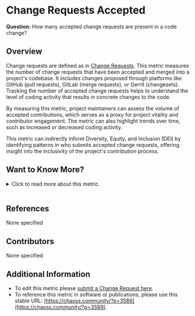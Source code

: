 # **Change Requests Accepted**

**Question:** How many accepted change requests are present in a code change?

## Overview
Change requests are defined as in [Change Requests](https://chaoss.community/metric-change-requests/). This metric measures the number of change requests that have been accepted and merged into a project's codebase. It includes changes proposed through platforms like GitHub (pull requests), GitLab (merge requests), or Gerrit (changesets). Tracking the number of accepted change requests helps to understand the level of coding activity that results in concrete changes to the code. 

By measuring this metric, project maintainers can assess the volume of accepted contributions, which serves as a proxy for project vitality and contributor engagement. The metric can also highlight trends over time, such as increased or decreased coding activity.

This metric can indirectly inform Diversity, Equity, and Inclusion (DEI) by identifying patterns in who submits accepted change requests, offering insight into the inclusivity of the project's contribution process.

## Want to Know More?

<span markdown="1"><details>
<summary>Click to read more about this metric.</summary>

### Data Collection Strategies 
- **GitHub:** Count the number of merged pull requests over a period. This can be retrieved via GitHub API.
- **GitLab:** Count merge requests accepted into the repository.
- **Gerrit:** Track accepted changesets, which are merged into the project’s code.

### Filters 
- **By Actor:** Submitter, reviewer, and merger roles.
- **By Time Period:** Filter by specific date ranges.
- **By Repository or Project:** Focus on one or more repositories.
- **By Groups of Actors:** Filter by attributes like employer, gender, or team roles.

### Visualizations
- None specified

</details></span><br>

## References
None specified

## Contributors
None specified

## Additional Information
- To edit this metric please [submit a Change Request here](https://github.com/chaoss/wg-evolution/blob/main/focus-areas/code-development-efficiency/change-requests-accepted.md).  
- To reference this metric in software or publications, please use this stable URL: [https://chaoss.community/?p=3589](https://chaoss.community/?p=3589).

<!-- # For groupings in the knowledge base
**Context tags:** code review, source code, contribution  
**Keyword tags:** pull requests, merge requests, accepted change requests, gerrit, git, source code contribution
-->
